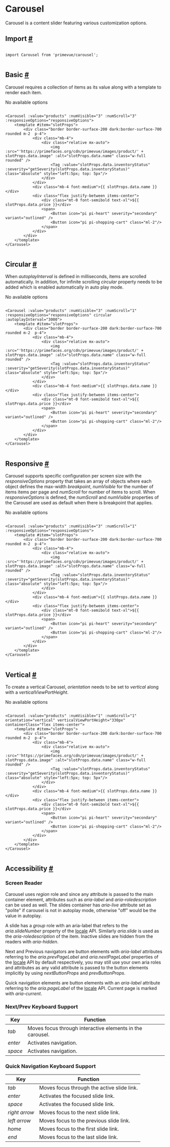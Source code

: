 # Carousel

Carousel is a content slider featuring various customization options.

## Import [#](https://primevue.org/carousel/#import)

```

import Carousel from 'primevue/carousel';


```

## Basic [#](https://primevue.org/carousel/#basic)

Carousel requires a collection of items as its value along with a template to render each item.

No available options

```

<Carousel :value="products" :numVisible="3" :numScroll="3" :responsiveOptions="responsiveOptions">
    <template #item="slotProps">
        <div class="border border-surface-200 dark:border-surface-700 rounded m-2  p-4">
            <div class="mb-4">
                <div class="relative mx-auto">
                    <img :src="'https://primefaces.org/cdn/primevue/images/product/' + slotProps.data.image" :alt="slotProps.data.name" class="w-full rounded" />
                    <Tag :value="slotProps.data.inventoryStatus" :severity="getSeverity(slotProps.data.inventoryStatus)" class="absolute" style="left:5px; top: 5px"/>
                </div>
            </div>
            <div class="mb-4 font-medium">{{ slotProps.data.name }}</div>
            <div class="flex justify-between items-center">
                <div class="mt-0 font-semibold text-xl">${{ slotProps.data.price }}</div>
                <span>
                    <Button icon="pi pi-heart" severity="secondary" variant="outlined" />
                    <Button icon="pi pi-shopping-cart" class="ml-2"/>
                </span>
            </div>
        </div>
    </template>
</Carousel>


```

## Circular [#](https://primevue.org/carousel/#circular)

When *autoplayInterval* is defined in milliseconds, items are scrolled automatically. In addition, for infinite scrolling *circular* property needs to be added which is enabled automatically in auto play mode.

No available options

```

<Carousel :value="products" :numVisible="3" :numScroll="1" :responsiveOptions="responsiveOptions" circular :autoplayInterval="3000">
    <template #item="slotProps">
        <div class="border border-surface-200 dark:border-surface-700 rounded m-2  p-4">
            <div class="mb-4">
                <div class="relative mx-auto">
                    <img :src="'https://primefaces.org/cdn/primevue/images/product/' + slotProps.data.image" :alt="slotProps.data.name" class="w-full rounded" />
                    <Tag :value="slotProps.data.inventoryStatus" :severity="getSeverity(slotProps.data.inventoryStatus)" class="absolute" style="left:5px; top: 5px"/>
                </div>
            </div>
            <div class="mb-4 font-medium">{{ slotProps.data.name }}</div>
            <div class="flex justify-between items-center">
                <div class="mt-0 font-semibold text-xl">${{ slotProps.data.price }}</div>
                <span>
                    <Button icon="pi pi-heart" severity="secondary" variant="outlined" />
                    <Button icon="pi pi-shopping-cart" class="ml-2"/>
                </span>
            </div>
        </div>
    </template>
</Carousel>


```

## Responsive [#](https://primevue.org/carousel/#responsive)

Carousel supports specific configuration per screen size with the *responsiveOptions* property that takes an array of objects where each object defines the max-width *breakpoint*, *numVisible* for the number of items items per page and *numScroll* for number of items to scroll. When *responsiveOptions* is defined, the *numScroll* and *numVisible* properties of the Carousel are used as default when there is breakpoint that applies.

No available options

```

<Carousel :value="products" :numVisible="3" :numScroll="1" :responsiveOptions="responsiveOptions">
    <template #item="slotProps">
        <div class="border border-surface-200 dark:border-surface-700 rounded m-2  p-4">
            <div class="mb-4">
                <div class="relative mx-auto">
                    <img :src="'https://primefaces.org/cdn/primevue/images/product/' + slotProps.data.image" :alt="slotProps.data.name" class="w-full rounded" />
                    <Tag :value="slotProps.data.inventoryStatus" :severity="getSeverity(slotProps.data.inventoryStatus)" class="absolute" style="left:5px; top: 5px"/>
                </div>
            </div>
            <div class="mb-4 font-medium">{{ slotProps.data.name }}</div>
            <div class="flex justify-between items-center">
                <div class="mt-0 font-semibold text-xl">${{ slotProps.data.price }}</div>
                <span>
                    <Button icon="pi pi-heart" severity="secondary" variant="outlined" />
                    <Button icon="pi pi-shopping-cart" class="ml-2"/>
                </span>
            </div>
        </div>
    </template>
</Carousel>


```

## Vertical [#](https://primevue.org/carousel/#vertical)

To create a vertical Carousel, *orientation* needs to be set to *vertical* along with a *verticalViewPortHeight*.

No available options

```

<Carousel :value="products" :numVisible="1" :numScroll="1" orientation="vertical" verticalViewPortHeight="330px" containerClass="flex items-center">
    <template #item="slotProps">
        <div class="border border-surface-200 dark:border-surface-700 rounded m-2  p-4">
            <div class="mb-4">
                <div class="relative mx-auto">
                    <img :src="'https://primefaces.org/cdn/primevue/images/product/' + slotProps.data.image" :alt="slotProps.data.name" class="w-full rounded" />
                    <Tag :value="slotProps.data.inventoryStatus" :severity="getSeverity(slotProps.data.inventoryStatus)" class="absolute" style="left:5px; top: 5px"/>
                </div>
            </div>
            <div class="mb-4 font-medium">{{ slotProps.data.name }}</div>
            <div class="flex justify-between items-center">
                <div class="mt-0 font-semibold text-xl">${{ slotProps.data.price }}</div>
                <span>
                    <Button icon="pi pi-heart" severity="secondary" variant="outlined" />
                    <Button icon="pi pi-shopping-cart" class="ml-2"/>
                </span>
            </div>
        </div>
    </template>
</Carousel>


```

## Accessibility [#](https://primevue.org/carousel/#accessibility)

### Screen Reader

Carousel uses *region* role and since any attribute is passed to the main container element, attributes such as *aria-label* and *aria-roledescription* can be used as well. The slides container has *aria-live* attribute set as "polite" if carousel is not in autoplay mode, otherwise "off" would be the value in autoplay.

A slide has a *group* role with an aria-label that refers to the *aria.slideNumber* property of the [locale](https://primevue.org/configuration/#locale) API. Similarly *aria.slide* is used as the *aria-roledescription* of the item. Inactive slides are hidden from the readers with *aria-hidden*.

Next and Previous navigators are button elements with *aria-label* attributes referring to the *aria.prevPageLabel* and *aria.nextPageLabel* properties of the [locale](https://primevue.org/configuration/#locale) API by default respectively, you may still use your own aria roles and attributes as any valid attribute is passed to the button elements implicitly by using *nextButtonProps* and *prevButtonProps*.

Quick navigation elements are button elements with an *aria-label* attribute referring to the *aria.pageLabel* of the [locale](https://primevue.org/configuration/#locale) API. Current page is marked with *aria-current*.

### Next/Prev Keyboard Support

| Key | Function |
| --- | --- |
| *tab* | Moves focus through interactive elements in the carousel. |
| *enter* | Activates navigation. |
| *space* | Activates navigation. |

### Quick Navigation Keyboard Support

| Key | Function |
| --- | --- |
| *tab* | Moves focus through the active slide link. |
| *enter* | Activates the focused slide link. |
| *space* | Activates the focused slide link. |
| *right arrow* | Moves focus to the next slide link. |
| *left arrow* | Moves focus to the previous slide link. |
| *home* | Moves focus to the first slide link. |
| *end* | Moves focus to the last slide link. |